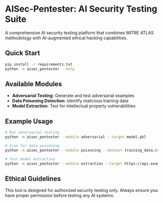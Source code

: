 # AISec-Pentester: AI Security Testing Suite

A comprehensive AI security testing platform that combines MITRE ATLAS methodology with AI-augmented ethical hacking capabilities.

## Quick Start

```bash
pip install -r requirements.txt
python -m aisec_pentester --help
```

## Available Modules

- **Adversarial Testing**: Generate and test adversarial examples
- **Data Poisoning Detection**: Identify malicious training data
- **Model Extraction**: Test for intellectual property vulnerabilities

## Example Usage

```bash
# Run adversarial testing
python -m aisec_pentester --module adversarial --target model.pkl

# Scan for data poisoning
python -m aisec_pentester --module poisoning --dataset training_data.csv

# Test model extraction
python -m aisec_pentester --module extraction --target https://api.example.com/predict
```

## Ethical Guidelines

This tool is designed for authorized security testing only. Always ensure you have proper permission before testing any AI systems.
